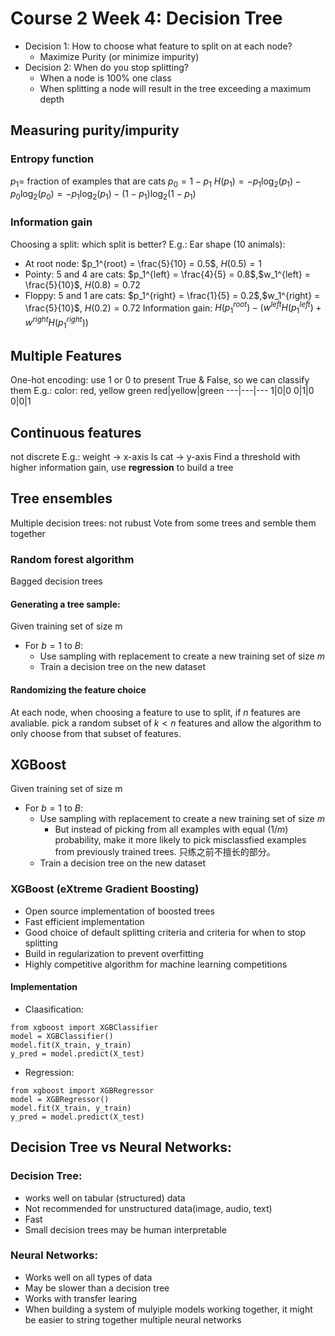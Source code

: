 # Course 2 Week 4: Decision Tree

+ Decision 1: How to choose what feature to split on at each node?
  + Maximize Purity (or minimize impurity)
+ Decision 2: When do you stop splitting?
  + When a node is 100% one class
  + When splitting a node will result in the tree exceeding a maximum depth

## Measuring purity/impurity
### Entropy function
$p_1 =$ fraction of examples that are cats
$p_0 = 1 - p_1$
$H(p_1) = -p_1 \log_2(p_1)-p_0\log_2(p_0) = -p_1\log_2(p_1) - (1 - p_1)\log_2(1 - p_1)$

### Information gain
Choosing a split: which split is better?
E.g.: Ear shape (10 animals):
+ At root node: $p_1^{root} = \frac{5}{10} = 0.5$, $H(0.5) = 1$ 
+ Pointy: 5 and 4 are cats: $p_1^{left} = \frac{4}{5} = 0.8$,$w_1^{left} = \frac{5}{10}$, $H(0.8) = 0.72$
+ Floppy: 5 and 1 are cats: $p_1^{right} = \frac{1}{5} = 0.2$,$w_1^{right} = \frac{5}{10}$, $H(0.2) = 0.72$
Information gain: $H(p_1^{root}) - (w^{left}H(p_1^{left}) + w^{right}H(p_1^{right}))$

## Multiple Features
One-hot encoding: use 1 or 0 to present True & False, so we can classify them
E.g.: color: red, yellow green
red|yellow|green
---|---|---
1|0|0
0|1|0
0|0|1

## Continuous features 
not discrete
E.g.: weight -> x-axis
Is cat -> y-axis
Find a threshold with higher information gain, use **regression** to build a tree

## Tree ensembles
Multiple decision trees: not rubust
Vote from some trees and semble them together

### Random forest algorithm
Bagged decision trees
#### Generating a tree sample:
Given training set of size m
+ For $b=1$ to $B$:
  + Use sampling with replacement to create a new training set of size $m$
  + Train a decision tree on the new dataset

#### Randomizing the feature choice
At each node, when choosing a feature to use to split, if $n$ features are avaliable. pick a random subset of $k<n$ features and allow the algorithm to only choose from that subset of features.

## XGBoost
Given training set of size m
+ For $b=1$ to $B$:
  + Use sampling with replacement to create a new training set of size $m$
    + But instead of picking from all examples with equal $(1/m)$ probability, make it more likely to pick misclassfied examples from previously trained trees. 只练之前不擅长的部分。
  + Train a decision tree on the new dataset

### XGBoost (eXtreme Gradient Boosting)
+ Open source implementation of boosted trees
+ Fast efficient implementation
+ Good choice of default splitting criteria and criteria for when to stop splitting
+ Build in regularization to prevent overfitting
+ Highly competitive algorithm for machine learning competitions

#### Implementation
+ Claasification:
```
from xgboost import XGBClassifier
model = XGBClassifier()
model.fit(X_train, y_train)
y_pred = model.predict(X_test)
```

+ Regression:
```
from xgboost import XGBRegressor
model = XGBRegressor()
model.fit(X_train, y_train)
y_pred = model.predict(X_test)
```

## Decision Tree vs Neural Networks:
### Decision Tree:
+ works well on tabular (structured) data
+ Not recommended for unstructured data(image, audio, text)
+ Fast
+ Small decision trees may be human interpretable
### Neural Networks:
+ Works well on all types of data
+ May be slower than a decision tree
+ Works with transfer learing
+ When building a system of mulyiple models working together, it might be easier to string together multiple neural networks